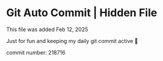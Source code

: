 # Git Auto Commit | Hidden File

This file was added Feb 12, 2025

Just for fun and keeping my daily git commit active 🤪

commit number: 218716
